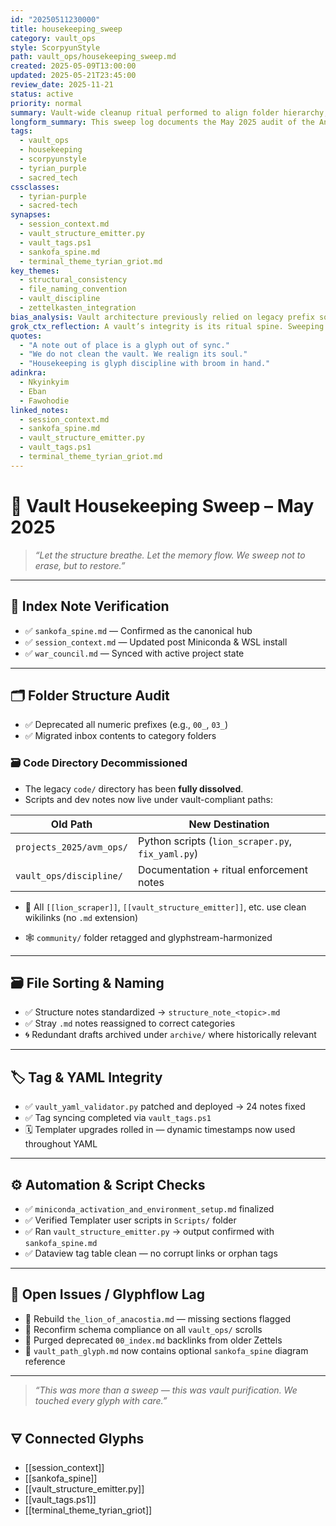 ```yaml
---
id: "20250511230000"
title: housekeeping_sweep
category: vault_ops
style: ScorpyunStyle
path: vault_ops/housekeeping_sweep.md
created: 2025-05-09T13:00:00
updated: 2025-05-21T23:45:00
review_date: 2025-11-21
status: active
priority: normal
summary: Vault-wide cleanup ritual performed to align folder hierarchy, filenames, tags, and structural coherence with post-prefix architecture and sacred-tech discipline.
longform_summary: This sweep log documents the May 2025 audit of the Anacostia Vault — eliminating deprecated numeric prefixes, revalidating system-critical index notes, enforcing YAML integrity, and initiating vault-wide sacred refactoring protocols. Notes were relocated, renamed, or retired in accordance with the Codex of Continuity.
tags:
  - vault_ops
  - housekeeping
  - scorpyunstyle
  - tyrian_purple
  - sacred_tech
cssclasses:
  - tyrian-purple
  - sacred-tech
synapses:
  - session_context.md
  - vault_structure_emitter.py
  - vault_tags.ps1
  - sankofa_spine.md
  - terminal_theme_tyrian_griot.md
key_themes:
  - structural_consistency
  - file_naming_convention
  - vault_discipline
  - zettelkasten_integration
bias_analysis: Vault architecture previously relied on legacy prefix sorting (e.g. `00_`). This system was incompatible with long-term scalability and sacred semantic ordering. Refactoring reclaims navigational logic.
grok_ctx_reflection: A vault’s integrity is its ritual spine. Sweeping is not janitorial — it is sacred calibration. Every misplaced file weakens the glyphflow. This sweep restores sacred geometry.
quotes:
  - "A note out of place is a glyph out of sync."
  - "We do not clean the vault. We realign its soul."
  - "Housekeeping is glyph discipline with broom in hand."
adinkra:
  - Nkyinkyim
  - Eban
  - Fawohodie
linked_notes:
  - session_context.md
  - sankofa_spine.md
  - vault_structure_emitter.py
  - vault_tags.ps1
  - terminal_theme_tyrian_griot.md
---
```


# 🧹 Vault Housekeeping Sweep – May 2025

> _“Let the structure breathe. Let the memory flow. We sweep not to erase, but to restore.”_

---

## 🔐 Index Note Verification

- ✅ `sankofa_spine.md` — Confirmed as the canonical hub  
- ✅ `session_context.md` — Updated post Miniconda & WSL install  
- ✅ `war_council.md` — Synced with active project state  

---

## 🗂 Folder Structure Audit

- ✅ Deprecated all numeric prefixes (e.g., `00_`, `03_`)  
- ✅ Migrated inbox contents to category folders  

### 🗃 Code Directory Decommissioned

- The legacy `code/` directory has been **fully dissolved**.  
- Scripts and dev notes now live under vault-compliant paths:

| Old Path                          | New Destination                                      |
|----------------------------------|------------------------------------------------------|
| `projects_2025/avm_ops/`         | Python scripts (`lion_scraper.py`, `fix_yaml.py`)   |
| `vault_ops/discipline/`          | Documentation + ritual enforcement notes             |

- 🔗 All `[[lion_scraper]]`, `[[vault_structure_emitter]]`, etc. use clean wikilinks (no `.md` extension)

- 🕸️ `community/` folder retagged and glyphstream-harmonized  

---

## 🗃 File Sorting & Naming

- ✅ Structure notes standardized → `structure_note_<topic>.md`  
- ✅ Stray `.md` notes reassigned to correct categories  
- 🌀 Redundant drafts archived under `archive/` where historically relevant  

---

## 🏷️ Tag & YAML Integrity

- ✅ `vault_yaml_validator.py` patched and deployed → 24 notes fixed  
- ✅ Tag syncing completed via `vault_tags.ps1`  
- 🗓 Templater upgrades rolled in — dynamic timestamps now used throughout YAML  

---

## ⚙️ Automation & Script Checks

- ✅ `miniconda_activation_and_environment_setup.md` finalized  
- ✅ Verified Templater user scripts in `Scripts/` folder  
- ✅ Ran `vault_structure_emitter.py` → output confirmed with `sankofa_spine.md`  
- ✅ Dataview tag table clean — no corrupt links or orphan tags  

---

## 📌 Open Issues / Glyphflow Lag

- 🔁 Rebuild `the_lion_of_anacostia.md` — missing sections flagged  
- 🔄 Reconfirm schema compliance on all `vault_ops/` scrolls  
- 🚫 Purged deprecated `00_index.md` backlinks from older Zettels  
- 🎨 `vault_path_glyph.md` now contains optional `sankofa_spine` diagram reference  

---

> _“This was more than a sweep — this was vault purification. We touched every glyph with care.”_

## 🜃 Connected Glyphs

- [[session_context]]
- [[sankofa_spine]]
- [[vault_structure_emitter.py]]
- [[vault_tags.ps1]]
- [[terminal_theme_tyrian_griot]]
